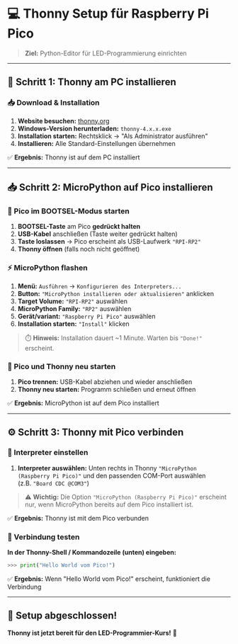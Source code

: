 # 💻 Thonny Setup für Raspberry Pi Pico

> **Ziel:** Python-Editor für LED-Programmierung einrichten

---

## 🚀 **Schritt 1:** Thonny am PC installieren

### 📥 Download & Installation

1. **Website besuchen:** [thonny.org](https://thonny.org)
2. **Windows-Version herunterladen:** `thonny-4.x.x.exe`
3. **Installation starten:** Rechtsklick → "Als Administrator ausführen"
4. **Installieren:** Alle Standard-Einstellungen übernehmen

✅ **Ergebnis:** Thonny ist auf dem PC installiert

---

## 📥 **Schritt 2:** MicroPython auf Pico installieren

### 🔌 Pico im BOOTSEL-Modus starten

1. **BOOTSEL-Taste** am Pico **gedrückt halten**
2. **USB-Kabel** anschließen (Taste weiter gedrückt halten)
3. **Taste loslassen** → Pico erscheint als USB-Laufwerk `"RPI-RP2"`
4. **Thonny öffnen** (falls noch nicht geöffnet)

### ⚡ MicroPython flashen

1. **Menü:** `Ausführen` → `Konfigurieren des Interpreters...`
2. **Button:** `"MicroPython installieren oder aktualisieren"` anklicken
3. **Target Volume:** `"RPI-RP2"` auswählen
4. **MicroPython Family:** `"RP2"` auswählen
5. **Gerät/variant:** `"Raspberry Pi Pico"` auswählen
6. **Installation starten:** `"Install"` klicken

> ⏱️ **Hinweis:** Installation dauert ~1 Minute. Warten bis `"Done!"` erscheint.

### 🔄 Pico und Thonny neu starten

1. **Pico trennen:** USB-Kabel abziehen und wieder anschließen
2. **Thonny neu starten:** Programm schließen und erneut öffnen

✅ **Ergebnis:** MicroPython ist auf dem Pico installiert

---

## ⚙️ **Schritt 3:** Thonny mit Pico verbinden

### 🎯 Interpreter einstellen

1. **Interpreter auswählen:** Unten rechts in Thonny `"MicroPython (Raspberry Pi Pico)"` und den passenden COM-Port auswählen  
   (z.B. `"Board CDC @COM3"`)

> ⚠️ **Wichtig:** Die Option `"MicroPython (Raspberry Pi Pico)"` erscheint nur, wenn MicroPython bereits auf dem Pico installiert ist.

✅ **Ergebnis:** Thonny ist mit dem Pico verbunden

### 🧪 Verbindung testen

**In der Thonny-Shell / Kommandozeile (unten) eingeben:**

```python
>>> print("Hello World vom Pico!")
```

✅ **Ergebnis:** Wenn "Hello World vom Pico!" erscheint, funktioniert die Verbindung

---

## 🎉 **Setup abgeschlossen!**

**Thonny ist jetzt bereit für den LED-Programmier-Kurs!** 🚀

